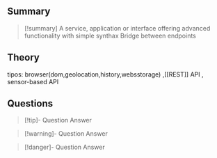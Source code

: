 ## Summary
> [!summary]
> A service, application or interface offering advanced functionality with simple synthax
> Bridge between 
> endpoints

## Theory

tipos: browser(dom,geolocation,history,websstorage) ,[[REST]] API , sensor-based API

## Questions
> [!tip]- Question
> Answer

> [!warning]- Question
> Answer

> [!danger]- Question
> Answer
